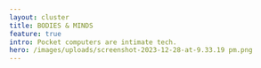 ```yaml
---
layout: cluster
title: BODIES & MINDS
feature: true
intro: Pocket computers are intimate tech.
hero: /images/uploads/screenshot-2023-12-28-at-9.33.19 pm.png
---
```

